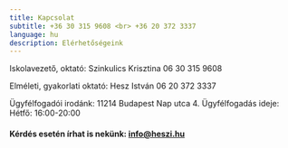 ```yaml
---
title: Kapcsolat
subtitle: +36 30 315 9608 <br> +36 20 372 3337
language: hu
description: Elérhetőségeink
---
```


Iskolavezető, oktató: Szinkulics Krisztina
06 30 315 9608

Elméleti, gyakorlati oktató: Hesz István
06 20 372 3337

Ügyfélfogadói irodánk: 11214 Budapest Nap utca 4.
Ügyfélfogadás ideje: Hétfő: 16:00-20:00

####  Kérdés esetén írhat is nekünk: [info@heszi.hu](mailto:info@heszi.hu?subject=[Jogosítvány])